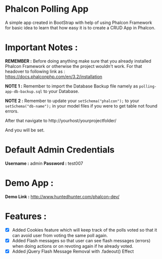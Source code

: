 # Phalcon Polling App
A simple app created in BootStrap with help of using Phalcon Framework for basic idea to learn that how easy it is to create a CRUD App in Phalcon.

# Important Notes :
**REMEMBER :** Before doing anything make sure that you already installed Phalcon Framework or otherwise the project wouldn't work. For that headover to following link as : https://docs.phalconphp.com/en/3.2/installation

**NOTE 1 :** Remember to import the Database Backup file namely as `polling-app-db-backup.sql` to your Database.

**NOTE 2 :** Remember to update your `setSchema("phalcon");` to your `setSchema("db-name");` in your model files if you were to get table not found errors.

After that navigate to http://yourhost/yourprojectfolder/

And you will be set.

# Default Admin Credentials
**Username :** admin
**Password :** test007

# Demo App :
**Demo Link :** http://www.huntedhunter.com/phalcon-dev/

# Features :

- [x] Added Cookies feature which will keep track of the polls voted so that it can avoid user from voting the same poll again.
- [x] Added Flash messages so that user can see flash messages (errors) when doing actions or on revoting again if he already voted.
- [x] Added jQuery Flash Message Removal with .fadeout() Effect
